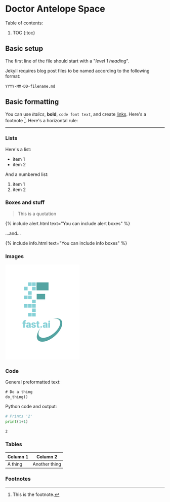 # Doctor Antelope Space

Table of contents:

1. TOC
{:toc}

## Basic setup

The first line of the file should start with a "*level 1 heading*".

Jekyll requires blog post files to be named according to the following format:

`YYYY-MM-DD-filename.md`

## Basic formatting

You can use *italics*, **bold**, `code font text`, and create [links](https://www.markdownguide.org/cheat-sheet/). Here's a footnote [^1]. Here's a horizontal rule:

---

### Lists

Here's a list:

- item 1
- item 2

And a numbered list:

1. item 1
1. item 2

### Boxes and stuff

> This is a quotation

{% include alert.html text="You can include alert boxes" %}

...and...

{% include info.html text="You can include info boxes" %}

### Images

![](/images/logo.png "fast.ai's logo")

### Code

General preformatted text:

    # Do a thing
    do_thing()

Python code and output:

```python
# Prints '2'
print(1+1)
```

    2

### Tables

| Column 1 | Column 2 |
|-|-|
| A thing | Another thing |

### Footnotes

[^1]: This is the footnote.
